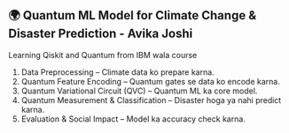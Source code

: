 ## 🌍 Quantum ML Model for Climate Change & Disaster Prediction - Avika Joshi
Learning Qiskit and Quantum from IBM wala course 
1.	Data Preprocessing – Climate data ko prepare karna. 
2.	Quantum Feature Encoding – Quantum gates se data ko encode karna. 
3.	Quantum Variational Circuit (QVC) – Quantum ML ka core model. 
4.	Quantum Measurement & Classification – Disaster hoga ya nahi predict karna. 
5.	Evaluation & Social Impact – Model ka accuracy check karna. 
